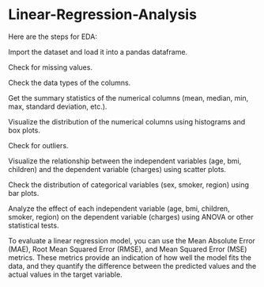 # Linear-Regression-Analysis
Here are the steps for EDA:

Import the dataset and load it into a pandas dataframe.

Check for missing values.

Check the data types of the columns.

Get the summary statistics of the numerical columns (mean, median, min, max, standard deviation, etc.).

Visualize the distribution of the numerical columns using histograms and box plots.

Check for outliers.

Visualize the relationship between the independent variables (age, bmi, children) and the dependent variable (charges) using scatter plots.

Check the distribution of categorical variables (sex, smoker, region) using bar plots.

Analyze the effect of each independent variable (age, bmi, children, smoker, region) on the dependent variable (charges) using ANOVA or other statistical tests.

To evaluate a linear regression model, you can use the Mean Absolute Error (MAE), Root Mean Squared Error (RMSE), and Mean Squared Error (MSE) metrics. These metrics provide an indication of how well the model fits the data, and they quantify the difference between the predicted values and the actual values in the target variable.
